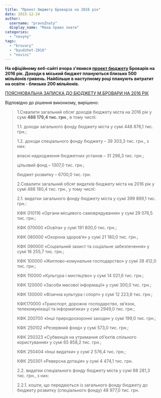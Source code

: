 ```yaml
---
title: "Проект бюджету Броварів на 2016 рік"
date: 2015-12-24
author: 
  username: "pravoZnaty"
  display_name: "Маєш право знати"
categories: 
  - "novyny"
tags: 
  - "brovary"
  - "byudzhet-2016"
  - "novini"
---
```


**На офіційному веб-сайті вчора з'явився [проект бюджету](http://brovary-rada.gov.ua/r%D1%96shennya-vikonavchogo-kom%D1%96tetu-v%D1%96d-22122015%E2%84%96778pro-proekt-byudzhetu-m%D1%96sta-na-2016-r%D1%96k) Броварів на 2016 рік. Доходи в міський бюджет плануються близько 500 мільйонів гривень. Найбільше в наступному році планують витратит на освіти - близько 200 мільйонів.**

[ПОЯСНЮВАЛЬНА ЗАПИСКА ДО БЮДЖЕТУ М.БРОВАРИ НА 2016 РІК](https://onedrive.live.com/redir?resid=72571393D4771099!4897&authkey=!AMA2H8QucBle5VM&ithint=file%2cdoc)

Відповідно до рішення виконкому, вирішено:

> 1.Схвалити загальний обсяг доходів бюджету міста на 2016 рік у сумі **488 179,4 тис. грн**., в тому числі:
> 
> 1.1. доходи загального фонду бюджету міста у сумі 448 876,1 тис. грн.;
> 
> 1.2. доходи спеціального фонду бюджету – 39 303,3 тис. грн., з них:
> 
> власні надходження бюджетних установ – 31 296,3 тис. грн.;
> 
> цільовий фонд – 1307,0 тис. грн.;
> 
> бюджет розвитку – 6700,0 тис. грн.
> 
> 2.Схвалити загальний обсяг видатків бюджету міста на 2016 рік у сумі 488 180,4 тис. грн., у тому числі:
> 
> 2.1. видатки загального фонду бюджету міста у сумі 399 899,1 тис. грн.:
> 
> КФК 010116 «Органи місцевого самоврядування» у сумі 29 076,5 тис. грн.;
> 
> КФК 070000 «Освіта» у сумі 191 800,0 тис. грн.;
> 
> КФК 080000 «Охорона здоров’я» у сумі 21 180,0 тис. грн.;
> 
> КФК 090000 «Соціальний захист та соціальне забезпечення» у сумі 16 255,7 тис. грн.;
> 
> КФК 100000 «Житлово-комунальне господарство» у сумі 38 412,0 тис. грн.;
> 
> КФК 110000 «Культура і мистецтво» у сумі 14 021,6 тис. грн.;
> 
> КФК 120000 «Засоби масової інформації» у сумі 300,0 тис. грн.;
> 
> КФК 130000 «Фізична культура і спорт» у сумі 12 223,6 тис. грн.;
> 
> КФК170000 «Транспорт, дорожнє господарство, зв’язок, телекомунікації та інформатика» у сумі 2949,0 тис. грн.;
> 
> КФК 200700 «Інші природоохоронні заходи» у сумі 199,0 тис. грн.;
> 
> КФК 250102 «Резервний фонд» у сумі 573,0 тис. грн.;
> 
> КФК 250323 «Субвенція на утримання об’єктів спільного користування» у сумі 65 858,2 тис. грн.;
> 
> КФК 250404 «Інші видатки» у сумі 2 576,4 тис. грн.;
> 
> КФК 250301 «Реверсна дотація» у сумі 4 474,1 тис. грн.
> 
> 2.2. видатки спеціального фонду бюджету міста у сумі 88 281,3 тис. грн., з них:
> 
> 2.2.1. кошти, що передаються із загального фонду бюджету до бюджету розвитку (спеціального фонду) 48 977,0 тис. грн.
